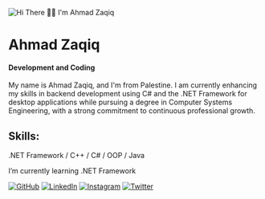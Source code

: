 
![Hi There 🙆‍♂️ I'm Ahmad Zaqiq](https://readme-typing-svg.herokuapp.com/?lines=Hi+There+🙆‍♂️+I'm+Ahmad+Zaqiq&font=Fira+Code&center=true&width=600&height=1200&duration=3500&color=00BFFF)

# Ahmad Zaqiq
#### Development and Coding

My name is Ahmad Zaqiq, and I'm from Palestine. I am currently enhancing my skills in backend development using C# and the .NET Framework for desktop applications while pursuing a degree in Computer Systems Engineering, with a strong commitment to continuous professional growth.

## Skills:
 .NET Framework / C++ / C# / OOP / Java
 
 I’m currently learning .NET Framework 


[![GitHub](https://cdn.jsdelivr.net/npm/simple-icons@3.0.1/icons/github.svg)](https://github.com/AhmadZaqiq)
[![LinkedIn](https://cdn.jsdelivr.net/npm/simple-icons@3.0.1/icons/linkedin.svg)](https://www.linkedin.com/in/ahmad-zaqiq-23b2a5225/)
[![Instagram](https://cdn.jsdelivr.net/npm/simple-icons@3.0.1/icons/instagram.svg)](https://www.instagram.com/4.ahmad_awad.4/)
[![Twitter](https://cdn.jsdelivr.net/npm/simple-icons@3.0.1/icons/twitter.svg)](https://twitter.com/XAhmadJRX)




